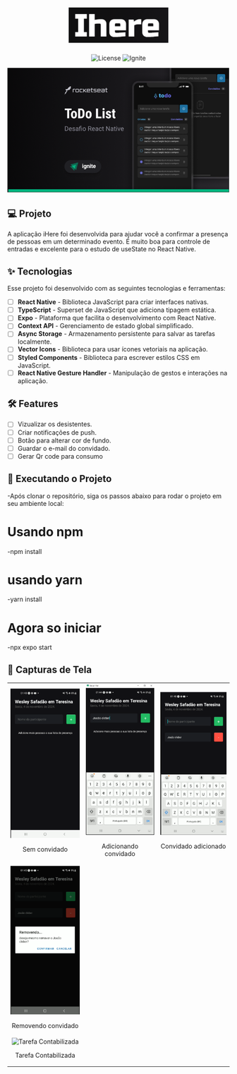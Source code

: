 
<h1 align="center">
  <img alt="Ihere" height="80" title="Ihere App" src="./src/assets/images/logo.png" />
</h1>

<p align="center">
  <img alt="License" src="https://img.shields.io/static/v1?label=license&message=MIT&color=E51C44&labelColor=0A1033">
  <img src="https://img.shields.io/static/v1?label=Rocketseat&message=Ignite&color=E51C44&labelColor=0A1033" alt="Ignite" />
</p>

![cover](./src/assets/images/cover.png)

## 💻 Projeto

A aplicação iHere foi desenvolvida para ajudar você a confirmar a presença de pessoas em um determinado evento. É muito boa para controle de entradas e excelente para o estudo de useState no React Native.

## ✨ Tecnologias

Esse projeto foi desenvolvido com as seguintes tecnologias e ferramentas:

-   [ ] **React Native** - Biblioteca JavaScript para criar interfaces nativas.
-   [ ] **TypeScript** - Superset de JavaScript que adiciona tipagem estática.
-   [ ] **Expo** - Plataforma que facilita o desenvolvimento com React Native.
-   [ ] **Context API** - Gerenciamento de estado global simplificado.
-   [ ] **Async Storage** - Armazenamento persistente para salvar as tarefas localmente.
-   [ ] **Vector Icons** - Biblioteca para usar ícones vetoriais na aplicação.
-   [ ] **Styled Components** - Biblioteca para escrever estilos CSS em JavaScript.
-   [ ] **React Native Gesture Handler** - Manipulação de gestos e interações na aplicação.

## :hammer_and_wrench: Features

-   [ ] Vizualizar os desistentes.
-   [ ] Criar notificações de push.
-   [ ] Botão para alterar cor de fundo.
-   [ ] Guardar o e-mail do convidado.
-   [ ] Gerar Qr code para consumo

## 🚀 Executando o Projeto

-Após clonar o repositório, siga os passos abaixo para rodar o projeto em seu ambiente local:

# Usando npm
-npm install

# usando yarn
-yarn install

# Agora so iniciar
-npx expo start

## 📸 Capturas de Tela

<table>
  <tr>
    <td align="center">
      <img alt="Sem convidados" src="./src/assets/images/imagens/Sem convidados.png" width="200px">
      <p>Sem convidado</p>
    </td>
    <td align="center">
      <img alt="Adicionando convidado" src="./src/assets/images/imagens/Adicionando convidado.png" width="200px">
      <p>Adicionando convidado</p>
    </td>
    <td align="center">
      <img alt="Convidado adicionado" src="./src/assets/images/imagens/Convidado adicionado.png" width="200px">
      <p>Convidado adicionado</p>
    </td>
  </tr>
  <tr>
    <td align="center">
      <img alt="Tarefa Concluída" src="./src/assets/images/imagens/Removendo convidado.png" width="200px">
      <p>Removendo convidado</p>
    </td>
   
  </tr>
  <tr>
    <td align="center">
      <img alt="Tarefa Contabilizada" src="./src/assets/images/imagens/Tarefa contabilizada.png" width="200px">
      <p>Tarefa Contabilizada</p>
    </td>
  </tr>
</table>


